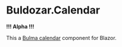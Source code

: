<h1>Buldozar.Calendar</h1>

<b>!!! Alpha !!!</b>

This a <a href="https://creativebulma.net/product/calendar/demo">Bulma calendar</a> component for Blazor.

